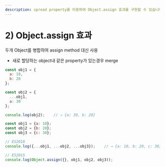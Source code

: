 ```yaml
---
description: spread property를 이용하여 Object.assign 효과를 구현할 수 있습니다.
---
```


# 2\) Object.assign 효과

두개 Object를 병합하여 assign method 대신 사용

* 새로 할당하는 object내 같은 property가 있는경우 merge

```javascript
const obj1 = {
  a: 10,
  b: 20
};

const obj2 = {
  ...obj1,
  a: 30
};

console.log(obj2);    // → {a: 30, b: 20}
```

```javascript
const obj1 = {a: 10};
const obj2 = {b: 20};
const obj3 = {c: 30};

// ES2018
console.log({...obj1, ...obj2, ...obj3});    // → {a: 10, b: 20, c: 30}

// ES2015
console.log(Object.assign({}, obj1, obj2, obj3));
```

